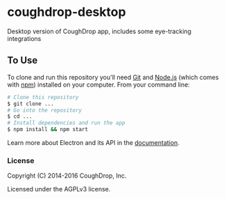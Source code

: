 # coughdrop-desktop

Desktop version of CoughDrop app, includes some eye-tracking integrations

## To Use

To clone and run this repository you'll need [Git](https://git-scm.com) and [Node.js](https://nodejs.org/en/download/) (which comes with [npm](http://npmjs.com)) installed on your computer. From your command line:

```bash
# Clone this repository
$ git clone ...
# Go into the repository
$ cd ...
# Install dependencies and run the app
$ npm install && npm start
```

Learn more about Electron and its API in the [documentation](http://electron.atom.io/docs/latest).

### License

Copyright (C) 2014-2016 CoughDrop, Inc.

Licensed under the AGPLv3 license.

